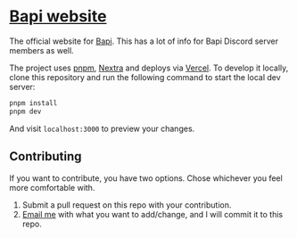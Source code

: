 # [Bapi website](https://notexttospeech.com)

The official website for [Bapi](https://www.youtube.com/channel/UCr-VJHLNmcBj5_n7uZEJ5Og).
This has a lot of info for Bapi Discord server members as well.

The project uses [pnpm](https://pnpm.io), [Nextra](https://nextra.vercel.app) and deploys via [Vercel](https://vercel.com). To develop it locally, clone this repository and run the following command to start the local dev server:

```bash
pnpm install
pnpm dev
```

And visit `localhost:3000` to preview your changes.

## Contributing

If you want to contribute, you have two options. Chose whichever you feel more comfortable with.

1. Submit a pull request on this repo with your contribution.
2. [Email me](mailto:nerd@n3rd3x3.dev) with what you want to add/change, and I will commit it to this repo.

